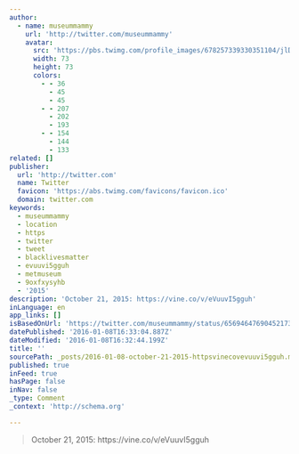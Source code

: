 ```yaml
---
author:
  - name: museummammy
    url: 'http://twitter.com/museummammy'
    avatar:
      src: 'https://pbs.twimg.com/profile_images/678257339330351104/jlDnNnWl_bigger.jpg'
      width: 73
      height: 73
      colors:
        - - 36
          - 45
          - 45
        - - 207
          - 202
          - 193
        - - 154
          - 144
          - 133
related: []
publisher:
  url: 'http://twitter.com'
  name: Twitter
  favicon: 'https://abs.twimg.com/favicons/favicon.ico'
  domain: twitter.com
keywords:
  - museummammy
  - location
  - https
  - twitter
  - tweet
  - blacklivesmatter
  - evuuvi5gguh
  - metmuseum
  - 9oxfxysyhb
  - '2015'
description: 'October 21, 2015: https://vine.co/v/eVuuvI5gguh'
inLanguage: en
app_links: []
isBasedOnUrl: 'https://twitter.com/museummammy/status/656946476904521730'
datePublished: '2016-01-08T16:33:04.887Z'
dateModified: '2016-01-08T16:32:44.199Z'
title: ''
sourcePath: _posts/2016-01-08-october-21-2015-httpsvinecovevuuvi5gguh.md
published: true
inFeed: true
hasPage: false
inNav: false
_type: Comment
_context: 'http://schema.org'

---
```

> October 21&comma; 2015&colon; https&colon;&sol;&sol;vine&period;co&sol;v&sol;eVuuvI5gguh